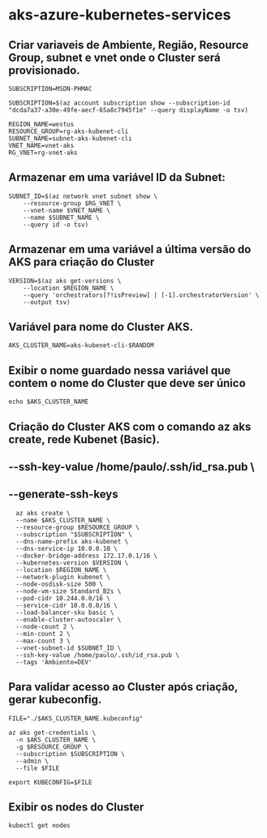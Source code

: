 # aks-azure-kubernetes-services

## Criar variaveis de Ambiente, Região, Resource Group, subnet e vnet onde o Cluster será provisionado.

```
SUBSCRIPTION=MSDN-PHMAC

SUBSCRIPTION=$(az account subscription show --subscription-id "dcda7a37-a30e-49fe-aecf-65a8c7945f1e" --query displayName -o tsv)

REGION_NAME=westus
RESOURCE_GROUP=rg-aks-kubenet-cli
SUBNET_NAME=subnet-aks-kubenet-cli
VNET_NAME=vnet-aks
RG_VNET=rg-vnet-aks
```

## Armazenar em uma variável ID da Subnet:

```
SUBNET_ID=$(az network vnet subnet show \
    --resource-group $RG_VNET \
    --vnet-name $VNET_NAME \
    --name $SUBNET_NAME \
    --query id -o tsv)
```

## Armazenar em uma variável a última versão do AKS para criação do Cluster

```
VERSION=$(az aks get-versions \
    --location $REGION_NAME \
    --query 'orchestrators[?!isPreview] | [-1].orchestratorVersion' \
    --output tsv)
```

## Variável para nome do Cluster AKS.
```
AKS_CLUSTER_NAME=aks-kubenet-cli-$RANDOM
```

## Exibir o nome guardado nessa variável que contem o nome do Cluster que deve ser único 
```
echo $AKS_CLUSTER_NAME
```

## Criação do Cluster AKS com o comando az aks create, rede Kubenet (Basic).
## --ssh-key-value /home/paulo/.ssh/id_rsa.pub \
## --generate-ssh-keys
```
  az aks create \
  --name $AKS_CLUSTER_NAME \
  --resource-group $RESOURCE_GROUP \
  --subscription "$SUBSCRIPTION" \
  --dns-name-prefix aks-kubenet \
  --dns-service-ip 10.0.0.10 \
  --docker-bridge-address 172.17.0.1/16 \
  --kubernetes-version $VERSION \
  --location $REGION_NAME \
  --network-plugin kubenet \
  --node-osdisk-size 500 \
  --node-vm-size Standard_B2s \
  --pod-cidr 10.244.0.0/16 \
  --service-cidr 10.0.0.0/16 \
  --load-balancer-sku basic \
  --enable-cluster-autoscaler \
  --node-count 2 \
  --min-count 2 \
  --max-count 3 \
  --vnet-subnet-id $SUBNET_ID \
  --ssh-key-value /home/paulo/.ssh/id_rsa.pub \
  --tags 'Ambiente=DEV'
```

## Para validar acesso ao Cluster após criação, gerar kubeconfig.
```
FILE="./$AKS_CLUSTER_NAME.kubeconfig"
```
```
az aks get-credentials \
  -n $AKS_CLUSTER_NAME \
  -g $RESOURCE_GROUP \
  --subscription $SUBSCRIPTION \
  --admin \
  --file $FILE
```
```
export KUBECONFIG=$FILE
```

## Exibir os nodes do Cluster
```
kubectl get nodes
```